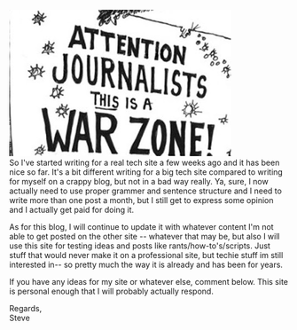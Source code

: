 [![](cartoon.jpg)](http://2.bp.blogspot.com/_kfv2ADnjgQg/SLY2yd5UW-I/AAAAAAAABp0/_Z6ovgcSo1E/s1600-h/cartoon.jpg)  
So I've started writing for a real tech site a few weeks ago and it has been nice so far. It's a bit different writing for a big tech site compared to writing for myself on a crappy blog, but not in a bad way really. Ya, sure, I now actually need to use proper grammer and sentence structure and I need to write more than one post a month, but I still get to express some opinion and I actually get paid for doing it.   
  
As for this blog, I will continue to update it with whatever content I'm not able to get posted on the other site -- whatever that may be, but also I will use this site for testing ideas and posts like rants/how-to's/scripts. Just stuff that would never make it on a professional site, but techie stuff im still interested in-- so pretty much the way it is already and has been for years.  
  
If you have any ideas for my site or whatever else, comment below. This site is personal enough that I will probably actually respond.  
  
Regards,  
Steve